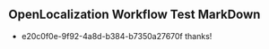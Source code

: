 ## OpenLocalization Workflow Test MarkDown
* e20c0f0e-9f92-4a8d-b384-b7350a27670f thanks!

<!--HONumber=Jul16_HO4-->



